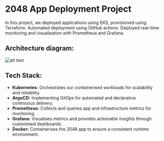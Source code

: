 # 2048 App Deployment Project

In this project, we deployed applications using EKS, provisioned using Terraform. Automated deployment using GitHub actions. Deployed real-time monitoring and visualisation with Prometheus and Grafana.

## Architecture diagram:

![alt text](https://file%2B.vscode-resource.vscode-cdn.net/Users/kowserhassan/Desktop/alpha/TeamAlpha-EKS/architecturaldiagram.eks.png?version%3D1733077319636)

## Tech Stack:
 
- **Kubernetes:** Orchestrates our containerised workloads for scalability and reliability.
- **ArgoCD:** Implementing GitOps for automated and declarative continuous delivery.
- **Prometheus:** Collects and queries app and infrastructure metrics for monitoring.
- **Grafana:** Visualises metrics and provides actionable insights through customised dashboards.
- **Docker:** Containerises the 2048 app to ensure a consistent runtime environment.